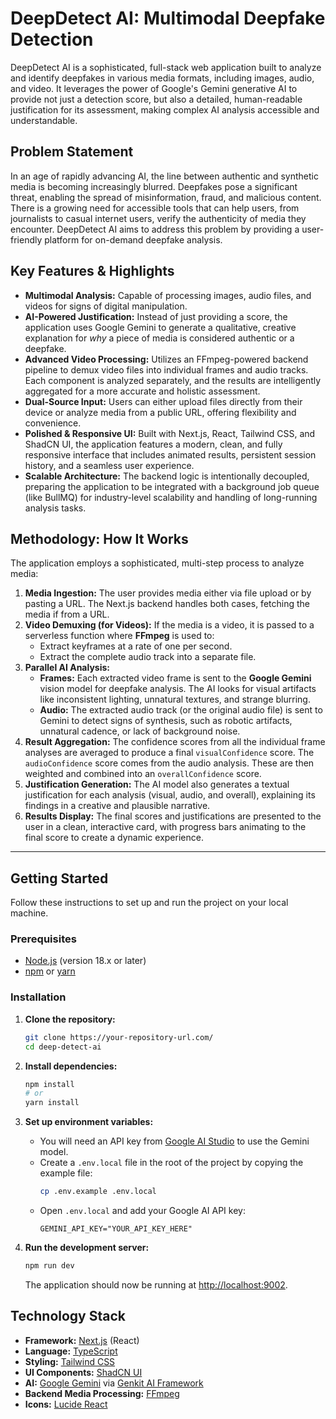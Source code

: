 # DeepDetect AI: Multimodal Deepfake Detection

DeepDetect AI is a sophisticated, full-stack web application built to analyze and identify deepfakes in various media formats, including images, audio, and video. It leverages the power of Google's Gemini generative AI to provide not just a detection score, but also a detailed, human-readable justification for its assessment, making complex AI analysis accessible and understandable.

## Problem Statement

In an age of rapidly advancing AI, the line between authentic and synthetic media is becoming increasingly blurred. Deepfakes pose a significant threat, enabling the spread of misinformation, fraud, and malicious content. There is a growing need for accessible tools that can help users, from journalists to casual internet users, verify the authenticity of media they encounter. DeepDetect AI aims to address this problem by providing a user-friendly platform for on-demand deepfake analysis.

## Key Features & Highlights

*   **Multimodal Analysis:** Capable of processing images, audio files, and videos for signs of digital manipulation.
*   **AI-Powered Justification:** Instead of just providing a score, the application uses Google Gemini to generate a qualitative, creative explanation for *why* a piece of media is considered authentic or a deepfake.
*   **Advanced Video Processing:** Utilizes an FFmpeg-powered backend pipeline to demux video files into individual frames and audio tracks. Each component is analyzed separately, and the results are intelligently aggregated for a more accurate and holistic assessment.
*   **Dual-Source Input:** Users can either upload files directly from their device or analyze media from a public URL, offering flexibility and convenience.
*   **Polished & Responsive UI:** Built with Next.js, React, Tailwind CSS, and ShadCN UI, the application features a modern, clean, and fully responsive interface that includes animated results, persistent session history, and a seamless user experience.
*   **Scalable Architecture:** The backend logic is intentionally decoupled, preparing the application to be integrated with a background job queue (like BullMQ) for industry-level scalability and handling of long-running analysis tasks.

## Methodology: How It Works

The application employs a sophisticated, multi-step process to analyze media:

1.  **Media Ingestion:** The user provides media either via file upload or by pasting a URL. The Next.js backend handles both cases, fetching the media if from a URL.
2.  **Video Demuxing (for Videos):** If the media is a video, it is passed to a serverless function where **FFmpeg** is used to:
    *   Extract keyframes at a rate of one per second.
    *   Extract the complete audio track into a separate file.
3.  **Parallel AI Analysis:**
    *   **Frames:** Each extracted video frame is sent to the **Google Gemini** vision model for deepfake analysis. The AI looks for visual artifacts like inconsistent lighting, unnatural textures, and strange blurring.
    *   **Audio:** The extracted audio track (or the original audio file) is sent to Gemini to detect signs of synthesis, such as robotic artifacts, unnatural cadence, or lack of background noise.
4.  **Result Aggregation:** The confidence scores from all the individual frame analyses are averaged to produce a final `visualConfidence` score. The `audioConfidence` score comes from the audio analysis. These are then weighted and combined into an `overallConfidence` score.
5.  **Justification Generation:** The AI model also generates a textual justification for each analysis (visual, audio, and overall), explaining its findings in a creative and plausible narrative.
6.  **Results Display:** The final scores and justifications are presented to the user in a clean, interactive card, with progress bars animating to the final score to create a dynamic experience.

---

## Getting Started

Follow these instructions to set up and run the project on your local machine.

### Prerequisites

*   [Node.js](https://nodejs.org/) (version 18.x or later)
*   [npm](https://www.npmjs.com/) or [yarn](https://yarnpkg.com/)

### Installation

1.  **Clone the repository:**
    ```bash
    git clone https://your-repository-url.com/
    cd deep-detect-ai
    ```

2.  **Install dependencies:**
    ```bash
    npm install
    # or
    yarn install
    ```

3.  **Set up environment variables:**
    *   You will need an API key from [Google AI Studio](https://aistudio.google.com/app/apikey) to use the Gemini model.
    *   Create a `.env.local` file in the root of the project by copying the example file:
        ```bash
        cp .env.example .env.local
        ```
    *   Open `.env.local` and add your Google AI API key:
        ```
        GEMINI_API_KEY="YOUR_API_KEY_HERE"
        ```

4.  **Run the development server:**
    ```bash
    npm run dev
    ```
    The application should now be running at [http://localhost:9002](http://localhost:9002).

## Technology Stack

*   **Framework:** [Next.js](https://nextjs.org/) (React)
*   **Language:** [TypeScript](https://www.typescriptlang.org/)
*   **Styling:** [Tailwind CSS](https://tailwindcss.com/)
*   **UI Components:** [ShadCN UI](https://ui.shadcn.com/)
*   **AI:** [Google Gemini](https://deepmind.google/technologies/gemini/) via [Genkit AI Framework](https://firebase.google.com/docs/genkit)
*   **Backend Media Processing:** [FFmpeg](https://ffmpeg.org/)
*   **Icons:** [Lucide React](https://lucide.dev/)
